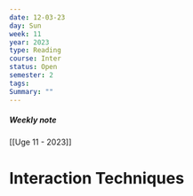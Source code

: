 ```yaml
---
date: 12-03-23
day: Sun
week: 11
year: 2023
type: Reading
course: Inter
status: Open
semester: 2
tags:
Summary: ""
---
```

##### Weekly note
[[Uge 11 - 2023]]
# Interaction Techniques